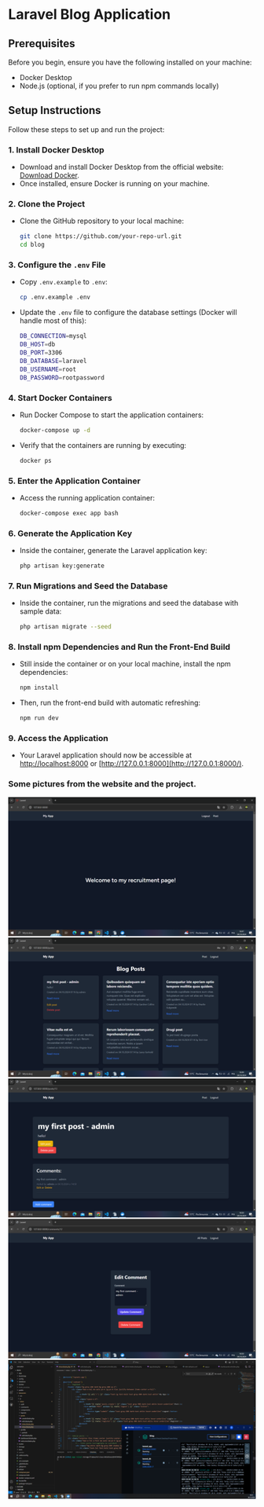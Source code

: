 
# Laravel Blog Application

## Prerequisites

Before you begin, ensure you have the following installed on your machine:
- Docker Desktop
- Node.js (optional, if you prefer to run npm commands locally)

## Setup Instructions

Follow these steps to set up and run the project:

### 1. Install Docker Desktop
- Download and install Docker Desktop from the official website: [Download Docker](https://www.docker.com/products/docker-desktop).
- Once installed, ensure Docker is running on your machine.

### 2. Clone the Project
- Clone the GitHub repository to your local machine:
    ```bash
    git clone https://github.com/your-repo-url.git
    cd blog
    ```

### 3. Configure the `.env` File
- Copy `.env.example` to `.env`:
    ```bash
    cp .env.example .env
    ```
- Update the `.env` file to configure the database settings (Docker will handle most of this):
    ```bash
    DB_CONNECTION=mysql
    DB_HOST=db
    DB_PORT=3306
    DB_DATABASE=laravel
    DB_USERNAME=root
    DB_PASSWORD=rootpassword
    ```

### 4. Start Docker Containers
- Run Docker Compose to start the application containers:
    ```bash
    docker-compose up -d
    ```
- Verify that the containers are running by executing:
    ```bash
    docker ps
    ```

### 5. Enter the Application Container
- Access the running application container:
    ```bash
    docker-compose exec app bash
    ```

### 6. Generate the Application Key
- Inside the container, generate the Laravel application key:
    ```bash
    php artisan key:generate
    ```

### 7. Run Migrations and Seed the Database
- Inside the container, run the migrations and seed the database with sample data:
    ```bash
    php artisan migrate --seed
    ```

### 8. Install npm Dependencies and Run the Front-End Build
- Still inside the container or on your local machine, install the npm dependencies:
    ```bash
    npm install
    ```
- Then, run the front-end build with automatic refreshing:
    ```bash
    npm run dev
    ```

### 9. Access the Application
- Your Laravel application should now be accessible at [http://localhost:8000](http://localhost:8000) or [http://127.0.0.1:8000](http://127.0.0.1:8000/).

### Some pictures from the website and the project.
![1](./images/1.PNG)
![2](./images/2.PNG)
![3](./images/3.PNG)
![4](./images/4.PNG)
![5](./images/5.PNG)


